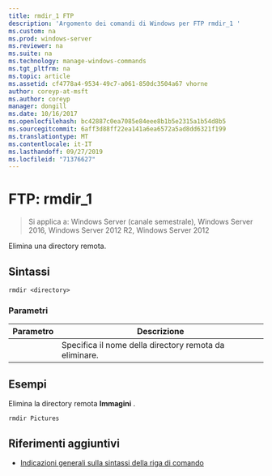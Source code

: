 ```yaml
---
title: rmdir_1 FTP
description: 'Argomento dei comandi di Windows per FTP rmdir_1 '
ms.custom: na
ms.prod: windows-server
ms.reviewer: na
ms.suite: na
ms.technology: manage-windows-commands
ms.tgt_pltfrm: na
ms.topic: article
ms.assetid: cf4778a4-9534-49c7-a061-850dc3504a67 vhorne
author: coreyp-at-msft
ms.author: coreyp
manager: dongill
ms.date: 10/16/2017
ms.openlocfilehash: bc42887c0ea7085e84eee8b1b5e2315a1b54d8b5
ms.sourcegitcommit: 6aff3d88ff22ea141a6ea6572a5ad8dd6321f199
ms.translationtype: MT
ms.contentlocale: it-IT
ms.lasthandoff: 09/27/2019
ms.locfileid: "71376627"
---
```

# <a name="ftp-rmdir_1"></a>FTP: rmdir_1

>Si applica a: Windows Server (canale semestrale), Windows Server 2016, Windows Server 2012 R2, Windows Server 2012

Elimina una directory remota.   
## <a name="syntax"></a>Sintassi  
```  
rmdir <directory>  
```  
### <a name="parameters"></a>Parametri  

|  Parametro  |                      Descrizione                      |
|-------------|-------------------------------------------------------|
| <directory> | Specifica il nome della directory remota da eliminare. |

## <a name="BKMK_Examples"></a>Esempi  
Elimina la directory remota **Immagini** .  
```  
rmdir Pictures  
```  
## <a name="additional-references"></a>Riferimenti aggiuntivi  
-   [Indicazioni generali sulla sintassi della riga di comando](command-line-syntax-key.md)  
